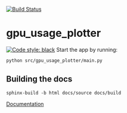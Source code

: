 [![Build Status](https://dev.azure.com/42nick/Test/_apis/build/status%2F42nick.gpu_usage_plotter?branchName=master)](https://dev.azure.com/42nick/Test/_build/latest?definitionId=1&branchName=master)

# gpu_usage_plotter
[![Code style: black](https://img.shields.io/badge/code%20style-black-000000.svg)](https://github.com/psf/black)
Start the app by running: 
```bash     
python src/gpu_usage_plotter/main.py
```


## Building the docs
```
sphinx-build -b html docs/source docs/build
```

[Documentation](./docs/source/index.rst)

